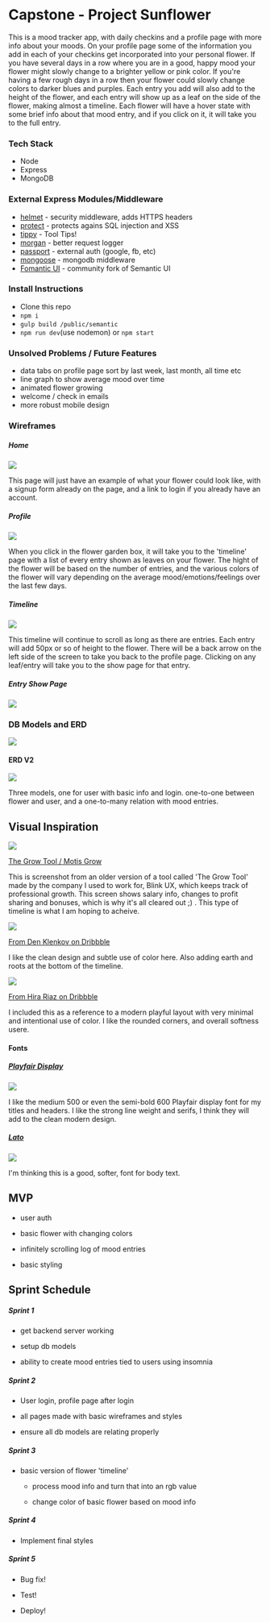 # Capstone - Project Sunflower

This is a mood tracker app, with daily checkins and a profile page with more info about your moods. On your profile page some of the information you add in each of your checkins get incorporated into your personal flower. If you have several days in a row where you are in a good, happy mood your flower might slowly change to a brighter yellow or pink color. If you're having a few rough days in a row then your flower could slowly change colors to darker blues and purples. Each entry you add will also add to the height of the flower, and each entry will show up as a leaf on the side of the flower, making almost a timeline. Each flower will have a hover state with some brief info about that mood entry, and if you click on it, it will take you to the full entry. 

### Tech Stack

- Node 
- Express 
- MongoDB

### External Express Modules/Middleware

- [helmet](https://github.com/helmetjs/helmet) - security middleware, adds HTTPS headers
- [protect](https://github.com/RisingStack/protect) - protects agains SQL injection and XSS
- [tippy](https://atomiks.github.io/tippyjs/) - Tool Tips!
- [morgan](https://github.com/expressjs/morgan) - better request logger
- [passport](http://www.passportjs.org/) - external auth (google, fb, etc)
- [mongoose](https://www.npmjs.com/package/mongoose) - mongodb middleware
- [Fomantic UI](https://fomantic-ui.com/) - community fork of Semantic UI

### Install Instructions 

- Clone this repo
- `npm i` 
- `gulp build /public/semantic`
- `npm run dev`(use nodemon) or `npm start`


### Unsolved Problems / Future Features 

- data tabs on profile page sort by last week, last month, all time etc 
- line graph to show average mood over time 
- animated flower growing 
- welcome / check in emails 
- more robust mobile design 


### Wireframes

##### Home

![](./resources/wire-home.png)

This page will just have an example of what your flower could look like, with a signup form already on the page, and a link to login if you already have an account. 

##### Profile

![](./resources/wire-profile.png)

When you click in the flower garden box, it will take you to the 'timeline' page with a list of every entry shown as leaves on your flower. The hight of the flower will be based on the number of entries, and the various colors of the flower will vary depending on the average mood/emotions/feelings over the last few days. 

##### Timeline

![](./resources/wire-timeline.png)

This timeline will continue to scroll as long as there are entries. Each entry will add 50px or so of height to the flower. There will be a back arrow on the left side of the screen to take you back to the profile page. Clicking on any leaf/entry will take you to the show page for that entry. 

##### Entry Show Page

![](./resources/wire-entry.png)

### DB Models and ERD

![](./resources/erd.png)

#### ERD V2

![](./resources/erd2.png)

Three models, one for user with basic info and login. one-to-one between flower and user, and a one-to-many relation with mood entries. 

## Visual Inspiration

![](./resources/ins1.png)

[The Grow Tool / Motis Grow](https://www.motispeople.com/motis-grow)

This is screenshot from an older version of a tool called 'The Grow Tool' made by the company I used to work for, Blink UX, which keeps track of professional growth. This screen shows salary info, changes to profit sharing and bonuses, which is why it's all cleared out ;) . This type of timeline is what I am hoping to acheive. 

![](./resources/ins2.png)

[From Den Klenkov on Dribbble](https://dribbble.com/shots/6522758-IoT-App-for-growing-plants)

I like the clean design and subtle use of color here. Also adding earth and roots at the bottom of the timeline. 



![](./resources/ins3.png)

[From Hira Riaz on Dribbble](https://dribbble.com/shots/12992999-Restaurant-Mobile-Application-UX-UI-Design)

I included this as a reference to a modern playful layout with very minimal and intentional use of color. I like the rounded corners, and overall softness usere. 

#### Fonts

##### [Playfair Display](https://fonts.google.com/specimen/Playfair+Display?category=Serif,Display,Handwriting,Monospace&preview.text=Project+Sunflower&preview.text_type=custom)

![](./resources/font1.png)

I like the medium 500 or even the semi-bold 600 Playfair display font for my titles and headers. I like the strong line weight and serifs, I think they will add to the clean modern design. 

##### [Lato](https://fonts.google.com/specimen/Lato?preview.text=Body+text+-+Project+Sunflower&preview.text_type=custom&query=lato#standard-styles)

![](./resources/font2.png)

I'm thinking this is a good, softer, font for body text. 



## MVP 

- user auth

- basic flower with changing colors 

- infinitely scrolling log of mood entries

- basic styling


## Sprint Schedule

##### Sprint 1

- get backend server working

- setup db models

- ability to create mood entries tied to users using insomnia 

##### Sprint 2

- User login, profile page after login 

- all pages made with basic wireframes and styles

- ensure all db models are relating properly

##### Sprint 3

- basic version of flower 'timeline'
  
  - process mood info and turn that into an rgb value
  
  - change color of basic flower based on mood info

##### Sprint 4

- Implement final styles 

##### Sprint 5

- Bug fix!

- Test!

- Deploy!


